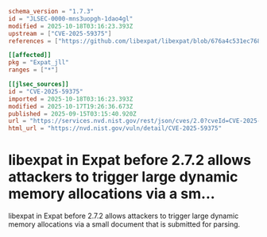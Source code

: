 ```toml
schema_version = "1.7.3"
id = "JLSEC-0000-mns3uopgh-1dao4gl"
modified = 2025-10-18T03:16:23.393Z
upstream = ["CVE-2025-59375"]
references = ["https://github.com/libexpat/libexpat/blob/676a4c531ec768732fac215da9730b5f50fbd2bf/expat/Changes#L45-L74", "https://github.com/libexpat/libexpat/blob/R_2_7_2/expat/Changes", "https://github.com/libexpat/libexpat/issues/1018", "https://github.com/libexpat/libexpat/pull/1034", "https://issues.oss-fuzz.com/issues/439133977"]

[[affected]]
pkg = "Expat_jll"
ranges = ["*"]

[[jlsec_sources]]
id = "CVE-2025-59375"
imported = 2025-10-18T03:16:23.393Z
modified = 2025-10-17T19:26:36.673Z
published = 2025-09-15T03:15:40.920Z
url = "https://services.nvd.nist.gov/rest/json/cves/2.0?cveId=CVE-2025-59375"
html_url = "https://nvd.nist.gov/vuln/detail/CVE-2025-59375"
```

# libexpat in Expat before 2.7.2 allows attackers to trigger large dynamic memory allocations via a sm...

libexpat in Expat before 2.7.2 allows attackers to trigger large dynamic memory allocations via a small document that is submitted for parsing.

